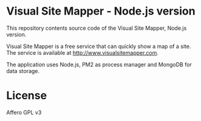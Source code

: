 # Visual Site Mapper - Node.js version
This repository contents source code of the Visual Site Mapper, Node.js version. 

Visual Site Mapper is a free service that can quickly show a map of a site. The service is available at http://www.visualsitemapper.com.

The application uses Node.js, PM2 as process manager and MongoDB for data storage.

# License
Affero GPL v3
